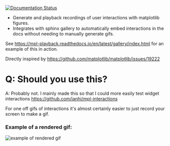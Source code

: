 [![Documentation Status](https://readthedocs.org/projects/pip/badge/?version=stable)](https://pip.pypa.io/en/stable/?badge=stable)


- Generate and playback recordings of user interactions with matplotlib figures.
- Integrates with sphinx gallery to automatically embed interactions in the docs without
needing to manually generate gifs.

See https://mpl-playback.readthedocs.io/en/latest/gallery/index.html for an example of this in action.

Directly inspired by https://github.com/matplotlib/matplotlib/issues/19222

# Q: Should you use this?
A: Probably not. I mainly made this so that I could more easily test widget interactions https://github.com/ianhi/mpl-interactions

For one off gifs of interactions it's almost certainly easier to just record your screen to make a gif.

### Example of a rendered gif:

![example of rendered gif](played-back.gif)
